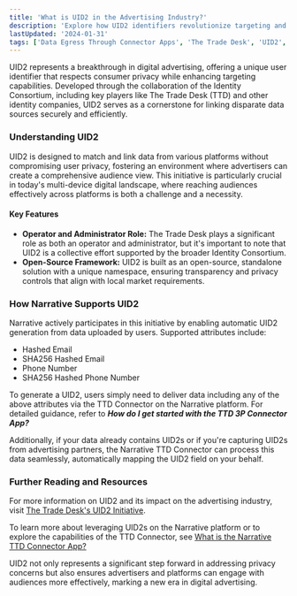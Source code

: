 ```yaml
---
title: 'What is UID2 in the Advertising Industry?'
description: 'Explore how UID2 identifiers revolutionize targeting and privacy in advertising by enabling a common language across the industry.'
lastUpdated: '2024-01-31'
tags: ['Data Egress Through Connector Apps', 'The Trade Desk', 'UID2', 'Privacy']
---
```


UID2 represents a breakthrough in digital advertising, offering a unique user identifier that respects consumer privacy while enhancing targeting capabilities. Developed through the collaboration of the Identity Consortium, including key players like The Trade Desk (TTD) and other identity companies, UID2 serves as a cornerstone for linking disparate data sources securely and efficiently.

### Understanding UID2

UID2 is designed to match and link data from various platforms without compromising user privacy, fostering an environment where advertisers can create a comprehensive audience view. This initiative is particularly crucial in today's multi-device digital landscape, where reaching audiences effectively across platforms is both a challenge and a necessity.

#### Key Features

- **Operator and Administrator Role:** The Trade Desk plays a significant role as both an operator and administrator, but it's important to note that UID2 is a collective effort supported by the broader Identity Consortium.
- **Open-Source Framework:** UID2 is built as an open-source, standalone solution with a unique namespace, ensuring transparency and privacy controls that align with local market requirements.

### How Narrative Supports UID2

Narrative actively participates in this initiative by enabling automatic UID2 generation from data uploaded by users. Supported attributes include:

- Hashed Email
- SHA256 Hashed Email
- Phone Number
- SHA256 Hashed Phone Number

To generate a UID2, users simply need to deliver data including any of the above attributes via the TTD Connector on the Narrative platform. For detailed guidance, refer to **_How do I get started with the TTD 3P Connector App?_**

Additionally, if your data already contains UID2s or if you're capturing UID2s from advertising partners, the Narrative TTD Connector can process this data seamlessly, automatically mapping the UID2 field on your behalf.

### Further Reading and Resources

For more information on UID2 and its impact on the advertising industry, visit [The Trade Desk's UID2 Initiative](https://www.thetradedesk.com/us/about-us/industry-initiatives/unified-id-solution-2-0).

To learn more about leveraging UID2s on the Narrative platform or to explore the capabilities of the TTD Connector, see [What is the Narrative TTD Connector App?](https://kb.narrative.io/what-is-the-narrative-ttd-connector)

UID2 not only represents a significant step forward in addressing privacy concerns but also ensures advertisers and platforms can engage with audiences more effectively, marking a new era in digital advertising.
